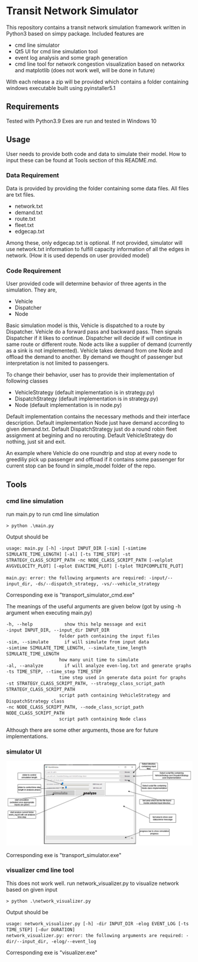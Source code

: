 # Transit Network Simulator

This repository contains a transit network simulation framework written in Python3 based on simpy package. Included features are
 - cmd line simulator
 - Qt5 UI for cmd line simulation tool
 - event log analysis and some graph generation
 - cmd line tool for network congestion visualization based on networkx and matplotlib (does not work well, will be done in future)

With each release a zip will be provided which contains a folder containing windows executable built using pyinstaller5.1

## Requirements
Tested with Python3.9
Exes are run and tested in Windows 10

## Usage
User needs to provide both code and data to simulate their model. How to input these can be found at Tools section of this README.md.

### Data Requirement
Data is provided by providing the folder containing some data files. All files are txt files.
- network.txt
- demand.txt
- route.txt
- fleet.txt
- edgecap.txt

Among these, only edgecap.txt is optional. If not provided, simulator will use network.txt information to fulfill capacity information of all the edges in network. (How it is used depends on user provided model)

### Code Requirement
User provided code will determine behavior of three agents in the simulation. They are,
- Vehicle
- Dispatcher
- Node

Basic simulation model is this, Vehicle is dispatched to a route by Dispatcher. Vehicle do a forward pass and  backward pass. Then signals Dispatcher if it likes to continue. Dispatcher will decide if will continue in same route or different route. Node acts like a supplier of demand (currently as a sink is not implemented). Vehicle takes demand from one Node and offload the demand to another. By demand we thought of passenger but interpretation is not limited to passengers.

To change their behavior, user has to provide their implementation of following classes
- VehicleStrategy (default implementation is in strategy.py)
- DispatchStrategy (default implementation is in strategy.py)
- Node (default implementation is in node.py)

Default implementation contains the necessary methods and their interface description. Default implementation Node just have demand according to given demand.txt. Default DispatchStrategy just do a round robin fleet assignment at begining and no rerouting. Default VehicleStrategy do nothing, just sit and exit. 

An example where Vehicle do one roundtrip and stop at every node to greediliy pick up passenger and offload if it contains some passenger for current stop can be found in simple_model folder of the repo.


## Tools

### cmd line simulation
run main.py to run cmd line simulation
```
> python .\main.py
```
Output should be
```
usage: main.py [-h] -input INPUT_DIR [-sim] [-simtime SIMULATE_TIME_LENGTH] [-al] [-ts TIME_STEP] -st STRATEGY_CLASS_SCRIPT_PATH -nc NODE_CLASS_SCRIPT_PATH [-velplot AVGVELOCITY_PLOT] [-eplot EVACTIME_PLOT] [-tplot TRIPCOMPLETE_PLOT]

main.py: error: the following arguments are required: -input/--input_dir, -ds/--dispatch_strategy, -vs/--vehicle_strategy
```

Corresponding exe is "transport_simulator_cmd.exe"

The meanings of the useful arguments are given below (got by using -h argument when executing main.py)
```
-h, --help            show this help message and exit
-input INPUT_DIR, --input_dir INPUT_DIR
					folder path containing the input files
-sim, --simulate      if will simulate from input data
-simtime SIMULATE_TIME_LENGTH, --simulate_time_length SIMULATE_TIME_LENGTH
					how many unit time to simulate
-al, --analyze        if will analyze even-log.txt and generate graphs
-ts TIME_STEP, --time_step TIME_STEP
					time step used in generate data point for graphs
-st STRATEGY_CLASS_SCRIPT_PATH, --strategy_class_script_path STRATEGY_CLASS_SCRIPT_PATH
					script path containing VehicleStrategy and DispatchStrategy class
-nc NODE_CLASS_SCRIPT_PATH, --node_class_script_path NODE_CLASS_SCRIPT_PATH
					script path containing Node class
```

Although there are some other arguments, those are for future implementations.


### simulator UI
![simulator ui image](./doc/simulator_ui.PNG)

Corresponding exe is "transport_simulator.exe"

### visualizer cmd line tool

This does not work well.
run network_visualizer.py to visualize network based on given input
```
> python .\network_visualizer.py
```
Output should be 
```
usage: network_visualizer.py [-h] -dir INPUT_DIR -elog EVENT_LOG [-ts TIME_STEP] [-dur DURATION]
network_visualizer.py: error: the following arguments are required: -dir/--input_dir, -elog/--event_log
```

Corresponding exe is "visualizer.exe"